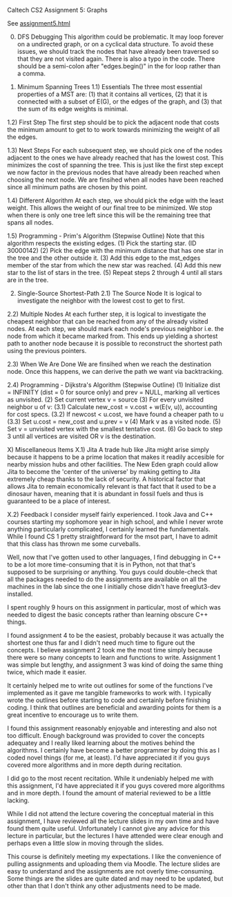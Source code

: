 Caltech CS2 Assignment 5: Graphs

See [assignment5.html](http://htmlpreview.github.io/?https://github.com/caltechcs2/spanning_tree/blob/master/assignment5.html)

0) DFS Debugging
This algorithm could be problematic. It may loop forever on a undirected graph,
or on a cyclical data structure. To avoid these issues, we should track the 
nodes that have already been traversed so that they are not visited again.
There is also a typo in the code. There should be a semi-colon after 
"edges.begin()" in the for loop rather than a comma.

1) Minimum Spanning Trees
1.1) Essentials
The three most essential properties of a MST are: (1) that it contains all 
vertices, (2) that it is connected with a subset of E(G), or the edges of the
graph, and (3) that the sum of its edge weights is minimal.

1.2) First Step
The first step should be to pick the adjacent node that costs the minimum 
amount to get to to work towards minimizing the weight of all the edges.

1.3) Next Steps
For each subsequent step, we should pick one of the nodes adjacent to the ones
we have already reached that has the lowest cost. This minimizes the cost of
spanning the tree. This is just like the first step except we now factor in the
previous nodes that have already been reached when choosing the next node. We
are finsihed when all nodes have been reached since all minimum paths are
chosen by this point.

1.4) Different Algorithm
At each step, we should pick the edge with the least weight. This allows the
weight of our final tree to be minimized. We stop when there is only one tree
left since this will be the remaining tree that spans all nodes.

1.5) Programming - Prim's Algorithm (Stepwise Outline)
Note that this algorithm respects the existing edges.
(1) Pick the starting star. (ID 30000142)
(2) Pick the edge with the minimum distance that has one star in the tree and
the other outside it.
(3) Add this edge to the mst_edges member of the star from which the new star
was reached.
(4) Add this new star to the list of stars in the tree.
(5) Repeat steps 2 through 4 until all stars are in the tree.

2) Single-Source Shortest-Path 
2.1) The Source Node
It is logical to investigate the neighbor with the lowest cost to get to first.

2.2) Multiple Nodes
At each further step, it is logical to investigate the cheapest neighbor that
can be reached from any of the already visited nodes. At each step, we should
mark each node's previous neighbor i.e. the node from which it became marked
from. This ends up yielding a shortest path to another node because it is 
possible to reconstruct the shortest path using the previous pointers.

2.3) When We Are Done
We are finsihed when we reach the destination node. Once this happens, we can
derive the path we want via backtracking.

2.4) Programming - Dijkstra's Algorithm (Stepwise Outline)
(1) Initialize dist = INFINITY (dist = 0 for source only) and prev = NULL,
marking all vertices as unvisited.
(2) Set current vertex v = source
(3) For every unvisited neighbor u of v:
  (3.1) Calculate new_cost = v.cost + w(E(v, u)), accounting for cost specs.
  (3.2) If newcost < u.cost, we have found a cheaper path to u
  (3.3) Set u.cost = new_cost and u.prev = v
(4) Mark v as a visited node.
(5) Set v = unvisited vertex with the smallest tentative cost.
(6) Go back to step 3 until all vertices are visited OR v is the destination.

X) Miscellaneous Items
X.1) Jita
A trade hub like Jita might arise simply because it happens to be a prime
location that makes it readily accesible for nearby mission hubs and other
facilities. The New Eden graph could allow Jita to become the 'center of the
universe' by making getting to Jita extremely cheap thanks to the lack of
security. A historical factor that allows Jita to remain economically relevant
is that fact that it used to be a dinosaur haven, meaning that it is abundant
in fossil fuels and thus is guaranteed to be a place of interest.

X.2) Feedback
I consider myself fairly experienced. I took Java and C++ courses starting my
sophomore year in high school, and while I never wrote anything particularly
complicated, I certainly learned the fundamentals. While I found CS 1 pretty
straightforward for the msot part, I have to admit that this class has thrown
me some curveballs.

Well, now that I've gotten used to other languages, I find debugging in C++ to 
be a lot more time-consuming that it is in Python, not that that's supposed to
be surprising or anything. You guys could double-check that all the packages
needed to do the assignments are available on all the machines in the lab since
the one I initially chose didn't have freeglut3-dev installed.

I spent roughly 9 hours on this assignment in particular, most of which was
needed to digest the basic concepts rather than learning obscure C++ things.

I found assignment 4 to be the easiest, probably because it was actually the
shortest one thus far and I didn't need much time to figure out the concepts.
I believe assignment 2 took me the most time simply because there were so many
concepts to learn and functions to write. Assignment 1 was simple but lengthy,
and assignment 3 was kind of doing the same thing twice, which made it easier.

It certainly helped me to write out outlines for some of the functions I've
implemented as it gave me tangible frameworks to work with. I typically wrote
the outlines before starting to code and certainly before finishing coding. I
think that outlines are beneficial and awarding points for them is a great
incentive to encourage us to write them.

I found this assignment reasonably enjoyable and interesting and also not too
difficult. Enough background was provided to cover the concepts adequatey and
I really liked learning about the motives behind the algorithms. I certainly
have become a better programmer by doing this as I coded novel things (for me,
at least). I'd have appreciated it if you guys covered more algorithms and in
more depth during recitation.

I did go to the most recent recitation. While it undeniably helped me with this
assignment, I'd have appreciated it if you guys covered more algorithms and in
more depth. I found the amount of material reviewed to be a little lacking.

While I did not attend the lecture covering the conceptual material in this
assignment, I have reviewed all the lecture slides in my own time and have
found them quite useful. Unfortunately I cannot give any advice for this
lecture in particular, but the lectures I have attended were clear enough
and perhaps even a little slow in moving through the slides.

This course is definitely meeting my expectations. I like the convenience of
pulling assignments and uploading them via Moodle. The lecture slides are easy
to understand and the assignments are not overly time-consuming. Some things
are the slides are quite dated and may need to be updated, but other than that
I don't think any other adjustments need to be made.